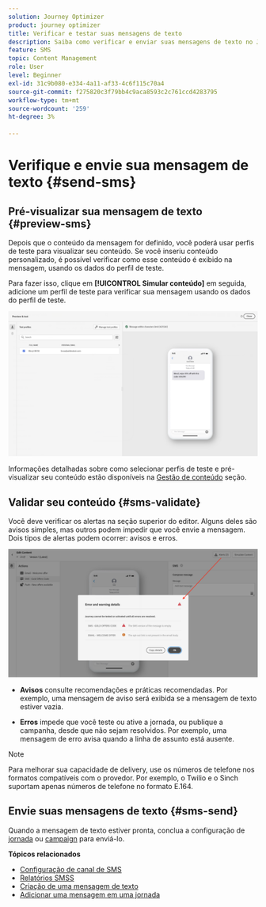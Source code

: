 ```yaml
---
solution: Journey Optimizer
product: journey optimizer
title: Verificar e testar suas mensagens de texto
description: Saiba como verificar e enviar suas mensagens de texto no Journey Optimizer
feature: SMS
topic: Content Management
role: User
level: Beginner
exl-id: 31c9b080-e334-4a11-af33-4c6f115c70a4
source-git-commit: f275820c3f79bb4c9aca8593c2c761ccd4283795
workflow-type: tm+mt
source-wordcount: '259'
ht-degree: 3%

---
```


# Verifique e envie sua mensagem de texto {#send-sms}

## Pré-visualizar sua mensagem de texto {#preview-sms}

Depois que o conteúdo da mensagem for definido, você poderá usar perfis de teste para visualizar seu conteúdo. Se você inseriu conteúdo personalizado, é possível verificar como esse conteúdo é exibido na mensagem, usando os dados do perfil de teste.

Para fazer isso, clique em **[!UICONTROL Simular conteúdo]** em seguida, adicione um perfil de teste para verificar sua mensagem usando os dados do perfil de teste.

![](assets/sms_preview_2.png)

Informações detalhadas sobre como selecionar perfis de teste e pré-visualizar seu conteúdo estão disponíveis na [Gestão de conteúdo](../content-management/preview-test.md) seção.

## Validar seu conteúdo {#sms-validate}

Você deve verificar os alertas na seção superior do editor. Alguns deles são avisos simples, mas outros podem impedir que você envie a mensagem. Dois tipos de alertas podem ocorrer: avisos e erros.

![](assets/sms-alert-button.png)

* **Avisos** consulte recomendações e práticas recomendadas. Por exemplo, uma mensagem de aviso será exibida se a mensagem de texto estiver vazia.

* **Erros** impede que você teste ou ative a jornada, ou publique a campanha, desde que não sejam resolvidos. Por exemplo, uma mensagem de erro avisa quando a linha de assunto está ausente.


>[!NOTE]
>
> Para melhorar sua capacidade de delivery, use os números de telefone nos formatos compatíveis com o provedor. Por exemplo, o Twilio e o Sinch suportam apenas números de telefone no formato E.164.

## Envie suas mensagens de texto {#sms-send}

Quando a mensagem de texto estiver pronta, conclua a configuração de [jornada](../building-journeys/journey-gs.md) ou [campaign](../campaigns/create-campaign.md) para enviá-lo.

**Tópicos relacionados**

* [Configuração de canal de SMS](sms-configuration.md)
* [Relatórios SMSS](../reports/journey-global-report.md#sms-global)
* [Criação de uma mensagem de texto](create-sms.md)
* [Adicionar uma mensagem em uma jornada](../building-journeys/journeys-message.md)
